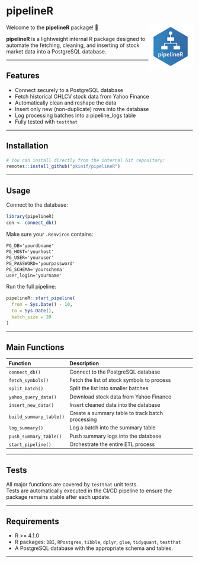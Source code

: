 pipelineR
================

<img src="man/figures/logo.png" align="right" height="120" />

Welcome to the **pipelineR** package! 🚀

**pipelineR** is a lightweight internal R package designed to automate
the fetching, cleaning, and inserting of stock market data into a
PostgreSQL database.

------------------------------------------------------------------------

## Features

- Connect securely to a PostgreSQL database
- Fetch historical OHLCV stock data from Yahoo Finance
- Automatically clean and reshape the data
- Insert only new (non-duplicate) rows into the database
- Log processing batches into a pipeline_logs table
- Fully tested with `testthat`

------------------------------------------------------------------------

## Installation

``` r
# You can install directly from the internal Git repository:
remotes::install_github("pkinif/pipelineR")
```

------------------------------------------------------------------------

## Usage

Connect to the database:

``` r
library(pipelineR)
con <- connect_db()
```

Make sure your `.Renviron` contains:

    PG_DB='yourdbname'
    PG_HOST='yourhost'
    PG_USER='youruser'
    PG_PASSWORD='yourpassword'
    PG_SCHEMA='yourschema'
    user_login='yourname'

Run the full pipeline:

``` r
pipelineR::start_pipeline(
  from = Sys.Date() - 10,
  to = Sys.Date(),
  batch_size = 20
)
```

------------------------------------------------------------------------

## Main Functions

| Function                | Description                                      |
|:------------------------|:-------------------------------------------------|
| `connect_db()`          | Connect to the PostgreSQL database               |
| `fetch_symbols()`       | Fetch the list of stock symbols to process       |
| `split_batch()`         | Split the list into smaller batches              |
| `yahoo_query_data()`    | Download stock data from Yahoo Finance           |
| `insert_new_data()`     | Insert cleaned data into the database            |
| `build_summary_table()` | Create a summary table to track batch processing |
| `log_summary()`         | Log a batch into the summary table               |
| `push_summary_table()`  | Push summary logs into the database              |
| `start_pipeline()`      | Orchestrate the entire ETL process               |

------------------------------------------------------------------------

## Tests

All major functions are covered by `testthat` unit tests.  
Tests are automatically executed in the CI/CD pipeline to ensure the
package remains stable after each update.

------------------------------------------------------------------------

## Requirements

- R \>= 4.1.0
- R packages: `DBI`, `RPostgres`, `tibble`, `dplyr`, `glue`,
  `tidyquant`, `testthat`
- A PostgreSQL database with the appropriate schema and tables.

------------------------------------------------------------------------
